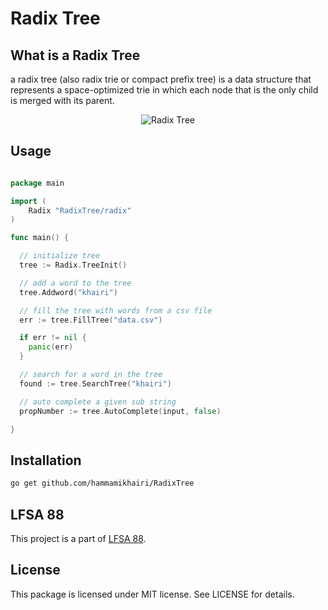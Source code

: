 # Radix Tree



## What is a Radix Tree

a radix tree (also radix trie or compact prefix tree) is a data structure that represents a space-optimized trie in which each node that is the only child is merged with its parent.

<p align="center">
  <img src="https://upload.wikimedia.org/wikipedia/commons/thumb/a/ae/Patricia_trie.svg/400px-Patricia_trie.svg.png" alt="Radix Tree"/>
</p>

## Usage

```go

package main

import (
	Radix "RadixTree/radix"
)

func main() {

  // initialize tree
  tree := Radix.TreeInit()

  // add a word to the tree
  tree.Addword("khairi")

  // fill the tree with words from a csv file
  err := tree.FillTree("data.csv")

  if err != nil {
    panic(err)
  }

  // search for a word in the tree
  found := tree.SearchTree("khairi")

  // auto complete a given sub string
  propNumber := tree.AutoComplete(input, false)

}

```

## Installation

```bash
go get github.com/hammamikhairi/RadixTree
```

## LFSA 88

This project is a part of [LFSA 88](https://github.com/hammamikhairi/LFSA-88).


## License

This package is licensed under MIT license. See LICENSE for details.
